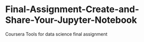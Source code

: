 # Final-Assignment-Create-and-Share-Your-Jupyter-Notebook
Coursera Tools for data science final assignment
